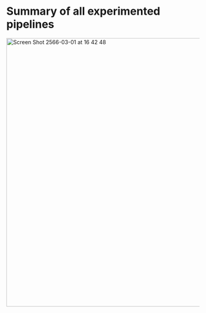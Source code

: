 # Summary of all experimented pipelines
<img width="700" alt="Screen Shot 2566-03-01 at 16 42 48" src="https://user-images.githubusercontent.com/78911624/222189141-0e5824d4-2a4f-42af-94c5-ceaff3e81093.png">
